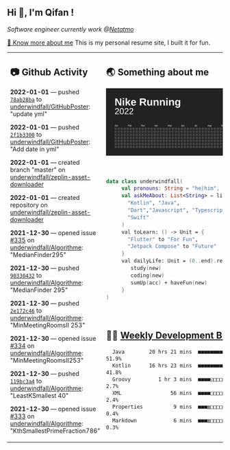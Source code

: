 <h2> Hi 👋, I'm Qifan ! </h2>
<p><em>Software engineer currently work @<a href="https://www.netatmo.com">Netatmo</a>
</em></p><p><a href="https://qifanyang.com/resume" target="_blank"> 🔭 Know more about me</a> This is my personal resume site, I built it for fun.</p>
<table><tr><td valign="top" rowspan="2">

 ## 📷 Github Activity
 <!-- githubActivity starts -->
  **2022-01-01** — pushed [`78ab28ba`](https://github.com/underwindfall/GitHubPoster/commit/78ab28ba456eff48819e65332b8a961706b5bdda) to [underwindfall/GitHubPoster](https://api.github.com/repos/underwindfall/GitHubPoster): "update yml"

  **2022-01-01** — pushed [`2f1b3300`](https://github.com/underwindfall/GitHubPoster/commit/2f1b3300d4f0091fa34cf487ecb92cb75b37761f) to [underwindfall/GitHubPoster](https://api.github.com/repos/underwindfall/GitHubPoster): "Add date in yml"

  **2022-01-01** — created branch "master" on [underwindfall/zeplin-asset-downloader](https://api.github.com/repos/underwindfall/zeplin-asset-downloader)

  **2022-01-01** — created repository on [underwindfall/zeplin-asset-downloader](https://api.github.com/repos/underwindfall/zeplin-asset-downloader)

  **2021-12-30** — opened issue [#335](https://api.github.com/repos/underwindfall/Algorithme/issues/335) on [underwindfall/Algorithme](https://api.github.com/repos/underwindfall/Algorithme): "MedianFinder295"

  **2021-12-30** — pushed [`90330432`](https://github.com/underwindfall/Algorithme/commit/90330432b45b6235a58111ef7d93ebd9692b706c) to [underwindfall/Algorithme](https://api.github.com/repos/underwindfall/Algorithme): "MedianFinder 295"

  **2021-12-30** — pushed [`2e172c46`](https://github.com/underwindfall/Algorithme/commit/2e172c463d27511fdb28a6d6d54305222791ef69) to [underwindfall/Algorithme](https://api.github.com/repos/underwindfall/Algorithme): "MinMeetingRoomsII 253"

  **2021-12-30** — opened issue [#334](https://api.github.com/repos/underwindfall/Algorithme/issues/334) on [underwindfall/Algorithme](https://api.github.com/repos/underwindfall/Algorithme): "MinMeetingRoomsII253"

  **2021-12-30** — pushed [`119bc3a4`](https://github.com/underwindfall/Algorithme/commit/119bc3a4a8455a70b777a0ffa65bad7247662cef) to [underwindfall/Algorithme](https://api.github.com/repos/underwindfall/Algorithme): "LeastKSmallest 40"

  **2021-12-30** — opened issue [#333](https://api.github.com/repos/underwindfall/Algorithme/issues/333) on [underwindfall/Algorithme](https://api.github.com/repos/underwindfall/Algorithme): "KthSmallestPrimeFraction786"
 <!-- githubActivity ends -->
 </td><td valign="top">

 ## 🌏 Something about me
 <!-- profile starts -->
 <a href="https://github.com/underwindfall" width="100%">
   <img src="https://github.com/underwindfall/GitHubPoster/blob/main/examples/nike.svg"/>
 </a>
 <br/>
 <br/>
 <br/>

 ```kotlin
 data class underwindfall(
      val pronouns: String = "he|him",
      val askMeAbout: List<String> = listOf(
        "Kotlin", "Java",
        "Dart","Javascript", "Typescript",
        "Swift"
      )
      val toLearn: () -> Unit = {
        "Flutter" to "For Fun",
        "Jetpack Compose" to "Future"
      }
      val dailyLife: Unit = (0..end).reduce { acc, new ->
         study(new)
         coding(new)
         sumUp(acc) + haveFun(new)
      }
 )
 ```
 <!-- profile ends -->
 </td></tr><tr><td valign="top">

 ## 🏊‍♂️ <a href="https://gist.github.com/underwindfall/377ee88ba1fabd1e93516e48ca9c61eb" target="_blank">Weekly Development Breakdown</a>
  <!-- codeTime starts -->
  ```text
    Java        20 hrs 21 mins  ■■■■■■■■■■■■■■■■□□□□□□□□  51.9%
    Kotlin      16 hrs 23 mins  ■■■■■■■■■■■■■▥□□□□□□□□□□  41.8%
    Groovy         1 hr 3 mins  ■■■■◱□□□□□□□□□□□□□□□□□□□   2.7%
    XML                56 mins  ■■■■□□□□□□□□□□□□□□□□□□□□   2.4%
    Properties          9 mins  ■■■▥□□□□□□□□□□□□□□□□□□□□   0.4%
    Markdown            6 mins  ■■■▥□□□□□□□□□□□□□□□□□□□□   0.3%
  ```
  <!-- codeTime starts -->
  </td></tr></table>